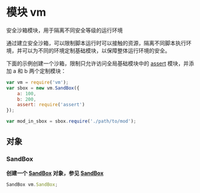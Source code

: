 # 模块 vm
安全沙箱模块，用于隔离不同安全等级的运行环境

通过建立安全沙箱，可以限制脚本运行时可以接触的资源，隔离不同脚本执行环境，并可以为不同的环境定制基础模块，以保障整体运行环境的安全。

下面的示例创建一个沙箱，限制只允许访问全局基础模块中的 [assert](assert.md) 模块，并添加 a 和 b 两个定制模块：

```JavaScript
var vm = require('vm');
var sbox = new vm.SandBox({
    a: 100,
    b: 200,
    assert: require('assert')
});

var mod_in_sbox = sbox.require('./path/to/mod');
```

## 对象
        
### SandBox
**创建一个 [SandBox](../../object/ifs/SandBox.md) 对象，参见 [SandBox](../../object/ifs/SandBox.md)**

```JavaScript
SandBox vm.SandBox;
```

